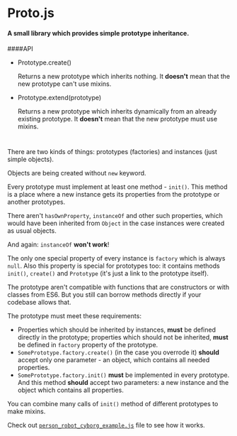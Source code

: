 # Proto.js
#### A small library which provides simple prototype inheritance. 

####API

* Prototype.create() 
  
  Returns a new prototype which inherits nothing. It **doesn't** mean that the new prototype can't use mixins.
* Prototype.extend(prototype) 
  
  Returns a new prototype which inherits dynamically from an already existing prototype. It **doesn't** mean that the new prototype must use mixins.

# 
There are two kinds of things: prototypes (factories) and instances (just simple objects). 

Objects are being created without `new` keyword. 

Every prototype must implement at least one method - `init()`. This method is a place where a new instance gets its properties from the prototype or another prototypes. 

There aren't `hasOwnProperty`, `instanceOf` and other such properties, which would have been inherited from `Object` in the case instances were created as usual objects. 

And again: `instanceOf` **won't work**!

The only one special property of every instance is `factory` which is always `null`. Also this property is special for prototypes too: it contains methods `init()`, `create()` and `Prototype` (it's just a link to the prototype itself).

The prototype aren't compatible with functions that are constructors or with classes from ES6. But you still can borrow methods directly if your codebase allows that. 

The prototype must meet these requirements: 

* Properties which should be inherited by instances, **must** be defined directly in the prototype; properties which should not be inherited, **must** be defined in `factory` property of the prototype.
* `SomePrototype.factory.create()` (in the case you overrode it) **should** accept only one parameter - an object, which contains all needed properties.
* `SomePrototype.factory.init()` **must** be implemented in every prototype. And this method **should** accept two parameters: a new instance and the object which contains all properties.

You can combine many calls of `init()` method of different prototypes to make mixins.

Check out [`person_robot_cyborg_example.js`](https://github.com/rottenberry/Proto.js/blob/master/person_robot_cyborg_example.js) file to see how it works.